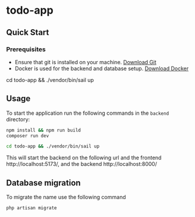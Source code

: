 # todo-app


## Quick Start

### Prerequisites
- Ensure that git is installed on your machine. [Download Git](https://git-scm.com/downloads)
- Docker is used for the backend and database setup. [Download Docker](https://www.docker.com/products/docker-desktop)

cd todo-app && ./vendor/bin/sail up

## Usage
To start the application run the following commands in the `backend` directory:
```zsh
npm install && npm run build
composer run dev
```

```zsh
cd todo-app && ./vendor/bin/sail up
```


This will start the backend on the following url and the frontend http://localhost:5173/, and the backend http://localhost:8000/



## Database migration

To migrate the name use the following command 
```zsh 
php artisan migrate
```